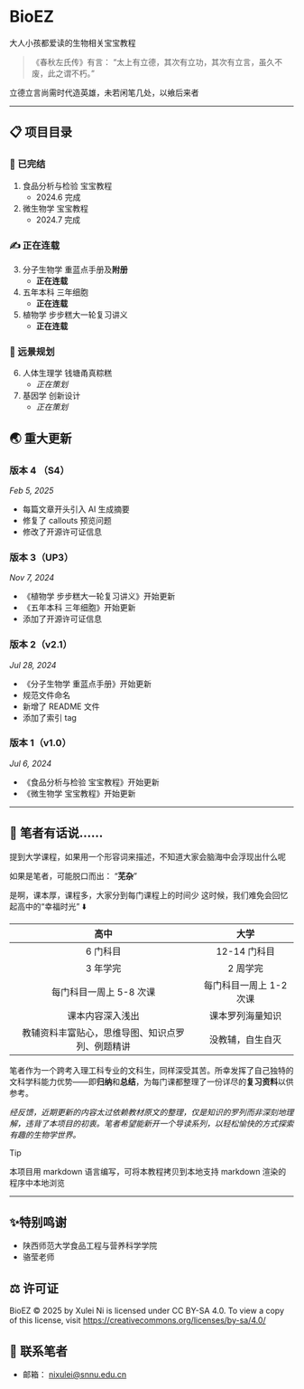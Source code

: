# BioEZ
大人小孩都爱读的生物相关宝宝教程


> 《春秋左氏传》有言：
> “太上有立德，其次有立功，其次有立言，虽久不废，此之谓不朽。”

立德立言尚需时代造英雄，未若闲笔几处，以飨后来者

---
## 📋 项目目录
### 🎊 已完结
1. 食品分析与检验 宝宝教程
	- 2024.6 完成
2. 微生物学 宝宝教程
	- 2024.7 完成

###  ✍️ 正在连载
3. 分子生物学 重蓝点手册及**附册**
	- **正在连载**
4. 五年本科 三年细胞
	- **正在连载**
5. 植物学 步步糕大一轮复习讲义
	- **正在连载**

### 📗 远景规划
6. 人体生理学 钱塘甬真粽糕
	- *正在策划*
7. 基因学 创新设计
	- *正在策划*

## 🌏 重大更新

### 版本 4 （S4）
*Feb 5, 2025*

- 每篇文章开头引入 AI 生成摘要
- 修复了 callouts 预览问题
- 修改了开源许可证信息

### 版本 3（UP3）
*Nov 7, 2024*

- 《植物学 步步糕大一轮复习讲义》开始更新
- 《五年本科 三年细胞》开始更新
- 添加了开源许可证信息

### 版本 2（v2.1）
*Jul 28, 2024*

- 《分子生物学 重蓝点手册》开始更新
- 规范文件命名
- 新增了 README 文件
- 添加了索引 tag

### 版本 1（v1.0）
*Jul 6, 2024*

- 《食品分析与检验 宝宝教程》开始更新
- 《微生物学 宝宝教程》开始更新

---
## 💬 笔者有话说……
提到大学课程，如果用一个形容词来描述，不知道大家会脑海中会浮现出什么呢

如果是笔者，可能脱口而出：
“**芜杂**”

是啊，课本厚，课程多，大家分到每门课程上的时间少
这时候，我们难免会回忆起高中的“幸福时光” ⬇️

|            高中            |       大学       |
| :----------------------: | :------------: |
|          6 门科目           |   12-14 门科目    |
|          3 年学完           |     2 周学完      |
|      每门科目一周上 5-8 次课      | 每门科目一周上 1-2 次课 |
|         课本内容深入浅出         |    课本罗列海量知识    |
| 教辅资料丰富贴心，思维导图、知识点罗列、例题精讲 |    没教辅，自生自灭    |
 
 笔者作为一个跨考入理工科专业的文科生，同样深受其苦。所幸发挥了自己独特的文科学科能力优势——即**归纳**和**总结**，为每门课都整理了一份详尽的**复习资料**以供参考。
 
*经反馈，近期更新的内容太过依赖教材原文的整理，仅是知识的罗列而非深刻地理解，违背了本项目的初衷。笔者希望能新开一个导读系列，以轻松愉快的方式探索有趣的生物学世界。*

> [!TIP]
> 本项目用 markdown 语言编写，可将本教程拷贝到本地支持 markdown 渲染的程序中本地浏览


---
## ✨特别鸣谢
- 陕西师范大学食品工程与营养科学学院
- 骆莹老师

## ⚖️ 许可证
BioEZ © 2025 by Xulei Ni is licensed under CC BY-SA 4.0. To view a copy of this license, visit https://creativecommons.org/licenses/by-sa/4.0/

## 📮 联系笔者
- 邮箱： nixulei@snnu.edu.cn